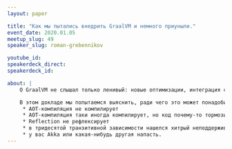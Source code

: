 ```yaml
---
layout: paper

title: "Как мы пытались внедрить GraalVM и немного приуныли."
event_date: 2020.01.05
meetup_slug: 49
speaker_slug: roman-grebennikov

youtube_id:
speakerdeck_direct:
speakerdeck_id:

about: |
    О GraalVM не слышал только ленивый: новые оптимизации, интеграция с Python/Ruby/JS и AOT-компиляция в нативный код. На любой JVM-конференции из каждого утюга рассказывают, как изменится наша жизнь к лучшему с приходом коммунизма^W этой технологии. Но вот о чем обычно не рассказывают — так это об ограничениях и особенностях этой технологии, с которыми вы наверняка столкнетесь, если попытаетесь пойти хоть немного дальше hello-world.

    В этом докладе мы попытаемся выяснить, ради чего это может понадобиться на практике и какие проблемы могут возникнуть при попытке протащить GraalVM в свой java/scala проект
     * AOT-компиляция не компилирует
     * АОТ-компиляция таки иногда компилирует, но код почему-то тормозит
     * Reflection не рефлексирует
     * в тридесятой транзитивной зависимости нашелся хитрый неподдерживаемый MethodHandle и у вас все развалилось
     * у вас Akka или какая-нибудь другая напасть.
---
```

